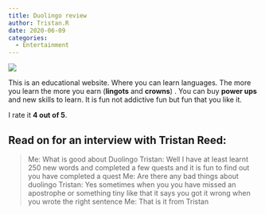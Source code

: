 ```yaml
---
title: Duolingo review
author: Tristan.R
date: 2020-06-09
categories:
  - Entertainment
---
```


![](https://raw.githubusercontent.com/europa-ee/news/master/static/figures/duolingo.png)

This is an educational website. Where you can learn languages. The more you learn the more you earn (**lingots** and **crowns**) . You can buy **power ups** and new skills to learn. It is fun not addictive fun but fun that you like it. 

I rate it **4 out of 5**.

## Read on for an interview with Tristan Reed:

> Me: What is good about Duolingo 
Tristan: Well I have at least learnt 250 new words and completed a few quests and it is fun to find out you have completed a quest
Me: Are there any bad things about duolingo
Tristan: Yes sometimes when you you have missed an apostrophe or something tiny like that it says you got it wrong when you wrote the right sentence 
Me: That is it from Tristan



